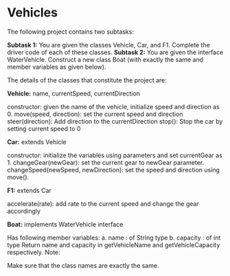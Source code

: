 # Vehicles

The following project contains two subtasks:

**Subtask 1:** You are given the classes Vehicle, Car, and F1. Complete the driver code of each of these classes.
**Subtask 2:** You are given the interface WaterVehicle. Construct a new class Boat (with exactly the same and member variables as given below).


The details of the classes that constitute the project are:

**Vehicle:** name, currentSpeed, currentDirection

constructor: given the name of the vehicle, initialize speed and direction as 0.
move(speed, direction): set the current speed and direction
steer(direction): Add direction to the currentDirection
stop(): Stop the car by setting current speed to 0


**Car:** extends Vehicle

constructor: initialize the variables using parameters and set currentGear as 1.
changeGear(newGear): set the current gear to newGear parameter.
changeSpeed(newSpeed, newDirection): set the speed and direction using move().


**F1:** extends Car

accelerate(rate): add rate to the current speed and change the gear accordingly


**Boat:** implements WaterVehicle interface

Has following member variables: a. name : of String type b. capacity : of int type
Return name and capacity in getVehicleName and getVehicleCapacity respectively.
Note:

Make sure that the class names are exactly the same.
